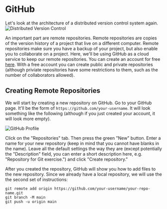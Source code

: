 # GitHub

Let's look at the architecture of a distributed version control system again.
![Distributed Version Control](./imgs/distributed-vs.png)

An important part are remote repositories. Remote repositories are copies of the version history of a project that live on a different computer. Remote repositories make sure you have a backup of your project, but also enable you to collaborate on a project. Here, we'll be using GitHub as a cloud service to keep our remote repositories. You can create an account for free [here](https://github.com/signup). With a free account you can create public and private repositories (although priviate repositories have some restrictions to them, such as the number of collaborators allowed).

## Creating Remote Repositories

We will start by creating a new repository on GitHub. Go to your GitHub page. It'll be the form of `https://github.com/your-username`. It will look something like the following (although if you just created your account, it will look more empty).

![GitHub Profile](./imgs/github-profile.png)

Click on the "Repositories" tab. Then press the green "New" button. Enter a name for your new repository (keep in mind that you cannot have blanks in the name). Leave all the default settings the way they are (except potentially the "Description" field, you can enter a short description here, e.g. "Repository for Git exercise.") and click "Create repository."

After you created the repository, GitHub will show you how to add files to the new repository. Since we already have a local repository, we will use the the second set of instructions:

```
git remote add origin https://github.com/your-username/your-repo-name.git
git branch -M main
git push -u origin main
```
